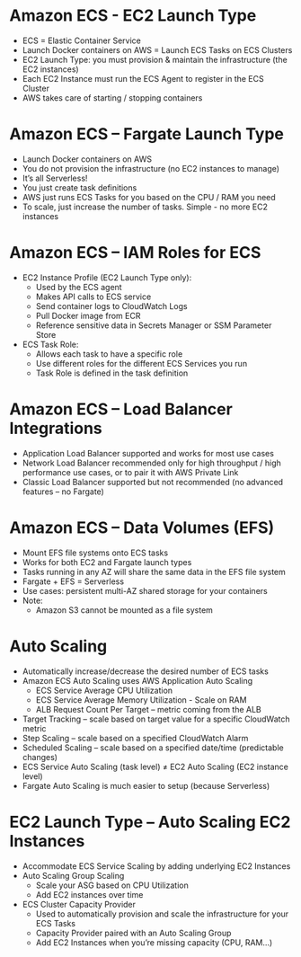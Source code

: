 # Amazon ECS - EC2 Launch Type

- ECS = Elastic Container Service
- Launch Docker containers on AWS = Launch ECS Tasks on ECS Clusters
- EC2 Launch Type: you must provision & maintain the infrastructure (the EC2 instances)
- Each EC2 Instance must run the ECS Agent to register in the ECS Cluster
- AWS takes care of starting / stopping containers

# Amazon ECS – Fargate Launch Type

- Launch Docker containers on AWS
- You do not provision the infrastructure (no EC2 instances to manage)
- It’s all Serverless!
- You just create task definitions
- AWS just runs ECS Tasks for you based on the CPU / RAM you need
- To scale, just increase the number of tasks. Simple - no more EC2 instances

# Amazon ECS – IAM Roles for ECS

- EC2 Instance Profile (EC2 Launch Type only):
  - Used by the ECS agent
  - Makes API calls to ECS service
  - Send container logs to CloudWatch Logs
  - Pull Docker image from ECR
  - Reference sensitive data in Secrets Manager or SSM Parameter Store
- ECS Task Role:
  - Allows each task to have a specific role
  - Use different roles for the different ECS Services you run
  - Task Role is defined in the task definition

# Amazon ECS – Load Balancer Integrations

- Application Load Balancer supported and works for most use cases
- Network Load Balancer recommended only for high throughput / high performance use cases, or to pair it with AWS Private Link
- Classic Load Balancer supported but not recommended (no advanced features – no Fargate)

# Amazon ECS – Data Volumes (EFS)

- Mount EFS file systems onto ECS tasks
- Works for both EC2 and Fargate launch types
- Tasks running in any AZ will share the same data in the EFS file system
- Fargate + EFS = Serverless
- Use cases: persistent multi-AZ shared storage for your containers
- Note:
  - Amazon S3 cannot be mounted as a file system

# Auto Scaling

- Automatically increase/decrease the desired number of ECS tasks
- Amazon ECS Auto Scaling uses AWS Application Auto Scaling
  - ECS Service Average CPU Utilization
  - ECS Service Average Memory Utilization - Scale on RAM
  - ALB Request Count Per Target – metric coming from the ALB
- Target Tracking – scale based on target value for a specific CloudWatch metric
- Step Scaling – scale based on a specified CloudWatch Alarm
- Scheduled Scaling – scale based on a specified date/time (predictable changes)
- ECS Service Auto Scaling (task level) ≠ EC2 Auto Scaling (EC2 instance level)
- Fargate Auto Scaling is much easier to setup (because Serverless)

# EC2 Launch Type – Auto Scaling EC2 Instances

- Accommodate ECS Service Scaling by adding underlying EC2 Instances
- Auto Scaling Group Scaling
  - Scale your ASG based on CPU Utilization
  - Add EC2 instances over time
- ECS Cluster Capacity Provider
  - Used to automatically provision and scale the infrastructure for your ECS Tasks
  - Capacity Provider paired with an Auto Scaling Group
  - Add EC2 Instances when you’re missing capacity (CPU, RAM…)
